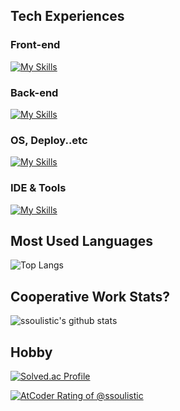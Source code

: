 
<!--
<h1 align="center">🐾 Hello! 🐾</h1>


<h3>I am ...</h3>
<p>
 
🌱 Learning ... **Artificial Intelligence**
<br>
🔭 Working on ... **Projects**
<br>
🤔 Currently interested in  ... **Web Development & Artificial Intelligence**
<br>
⚡ Fun fact: ... I major in **Bio tech**, but I enjoy studying **Algorithm**

 </p>
-->
<div>

## Tech Experiences
 
### Front-end
 [![My Skills](https://skillicons.dev/icons?i=js,html,css,react,vite,bootstrap)](https://skillicons.dev)

### Back-end
[![My Skills](https://skillicons.dev/icons?i=python,flask,java,spring,cs,cpp)](https://skillicons.dev)

### OS, Deploy..etc
[![My Skills](https://skillicons.dev/icons?i=ubuntu,linux,aws)](https://skillicons.dev)

### IDE & Tools
[![My Skills](https://skillicons.dev/icons?i=vscode,idea,eclipse,github,notion)](https://skillicons.dev)

## Most Used Languages
![Top Langs](https://github-readme-stats.vercel.app/api/top-langs/?username=ssoulistic&layout=compact&hide_border=true&theme=algolia)

## Cooperative Work Stats?
![ssoulistic's github stats](https://github-readme-stats.vercel.app/api?username=ssoulistic&show_icons=true&theme=algolia)

## Hobby
[![Solved.ac Profile](http://mazassumnida.wtf/api/v2/generate_badge?boj=ssoulistic)](https://solved.ac/ssoulistic/)

[![AtCoder Rating of @ssoulistic](https://atrating.baoshuo.dev/rating?username=ssoulistic&style=for-the-badge)](https://atcoder.jp/users/ssoulistic)
</div>  

<!--

**ssoulistic/ssoulistic** is a ✨ _special_ ✨ repository because its `README.md` (this file) appears on your GitHub profile.

Here are some ideas to get you started:
🐾
- 🔭 I’m currently working on ...
- 🌱 I’m currently learning ...
- 👯 I’m looking to collaborate on ...
- 🤔 I’m looking for help with ...
- 💬 Ask me about ...
- 📫 How to reach me: ...
- 😄 Pronouns: ...
- ⚡ Fun fact: ...
-->

